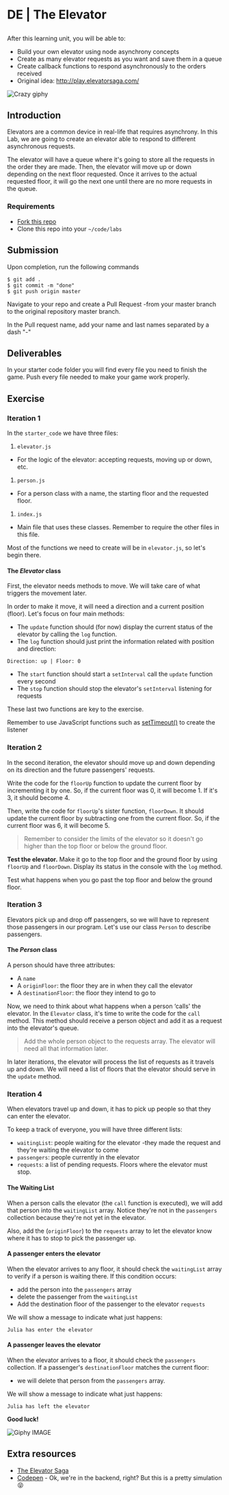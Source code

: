 

# DE | The Elevator

## 

After this learning unit, you will be able to:

- Build your own elevator using node asynchrony concepts
- Create as many elevator requests as you want and save them in a queue
- Create callback functions to respond asynchronously to the orders received
- Original idea: http://play.elevatorsaga.com/

![Crazy giphy](https://media.giphy.com/media/P8XjmO1TTX3Nu/giphy.gif)

## Introduction

Elevators are a common device in real-life that requires asynchrony. In this Lab, we are going to create an elevator able to respond to different asynchronous requests.

The elevator will have a queue where it's going to store all the requests in the order they are made. Then, the elevator will move up or down depending on the next floor requested. Once it arrives to the actual requested floor, it will go the next one until there are no more requests in the queue.

### Requirements

- [Fork this repo](https://guides.github.com/activities/forking/)
- Clone this repo into your `~/code/labs`

## Submission

Upon completion, run the following commands
```
$ git add .
$ git commit -m "done"
$ git push origin master
```

Navigate to your repo and create a Pull Request -from your master branch to the original repository master branch.

In the Pull request name, add your name and last names separated by a dash "-"

## Deliverables
In your starter code folder you will find every file you need to finish the game. Push every file needed to make your game work properly.

## Exercise

### Iteration 1

In the `starter_code` we have three files:

1. `elevator.js`
  - For the logic of the elevator: accepting requests, moving up or down, etc.
1. `person.js`
  - For a person class with a name, the starting floor and the requested floor.
1. `index.js`
  - Main file that uses these classes. Remember to require the other files in this file.

Most of the functions we need to create will be in `elevator.js`, so let's begin there.

#### The *Elevator* class

First, the elevator needs methods to move. We will take care of what triggers the movement later.

In order to make it move, it will need a direction and a current position (floor). Let's focus on four main methods:

- The `update` function should (for now) display the current status of the elevator by calling the `log` function.
- The `log` function should just print the information related with position and direction:
```
Direction: up | Floor: 0
```
- The `start` function should start a `setInterval` call the `update` function every second
- The `stop` function should stop the elevator's `setInterval` listening for requests


These last two functions are key to the exercise.

Remember to use JavaScript functions such as [setTimeout()](https://nodejs.org/api/timers.html#timers_settimeout_callback_delay_args) to create the listener


### Iteration 2

In the second iteration, the elevator should move up and down depending on its direction and the future passengers' requests.

Write the code for the `floorUp` function to update the current floor by incrementing it by one. So, if the current floor was 0, it will become 1. If it's 3, it should become 4.

Then, write the code for `floorUp`'s sister function, `floorDown`. It should update the current floor by subtracting one from the current floor. So, if the current floor was 6, it will become 5.

> Remember to consider the limits of the elevator so it doesn't go higher than the top floor or below the ground floor.

**Test the elevator.** Make it go to the top floor and the ground floor by using `floorUp` and `floorDown`. Display its status in the console with the `log` method.

Test what happens when you go past the top floor and below the ground floor.


### Iteration 3

Elevators pick up and drop off passengers, so we will have to represent those passengers in our program. Let's use our class `Person` to describe passengers.

#### The *Person* class

A person should have three attributes:
- A `name`
- A `originFloor`: the floor they are in when they call the elevator
- A `destinationFloor`: the floor they intend to go to

Now, we need to think about what happens when a person ‘calls' the elevator. In the `Elevator` class, it's time to write the code for the `call` method. This method should receive a person object and add it as a request into the elevator's queue.

> Add the whole person object to the requests array. The elevator will need all that information later.

In later iterations, the elevator will process the list of requests as it travels up and down. We will need a list of floors that the elevator should serve in the `update` method.


### Iteration 4

When elevators travel up and down, it has to pick up people so that they can enter the elevator.

To keep a track of everyone, you will have three different lists:

- `waitingList`: people waiting for the elevator -they made the request and they're waiting the elevator to come
- `passengers`: people currently in the elevator
- `requests`: a list of pending requests. Floors where the elevator must stop.


#### The Waiting List

When a person calls the elevator (the `call` function is executed), we will add that person into the `waitingList` array. Notice they're not in the `passengers` collection because they're not yet in the elevator.

Also, add the (`originFloor`) to the `requests` array to let the elevator know where it has to stop to pick the passenger up.

#### A passenger enters the elevator

When the elevator arrives to any floor, it should check the `waitingList` array to verify if a person is waiting there. If this condition occurs:

- add the person into the `passengers` array
- delete the passenger from the `waitingList`
- Add the destination floor of the passenger to the elevator `requests`

We will show a message to indicate what just happens:

`Julia has enter the elevator`

#### A passenger leaves the elevator

When the elevator arrives to a floor, it should check the `passengers` collection. If a passenger's `destinationFloor` matches the current floor:

- we will delete that person from the `passengers` array.

We will show a message to indicate what just happens:

`Julia has left the elevator`


**Good luck!**


![Giphy IMAGE](https://media.giphy.com/media/l0MYIyrdQeWyEtQm4/giphy.gif)

## Extra resources

- [The Elevator Saga](http://play.elevatorsaga.com/)
- [Codepen](http://codepen.io/brigham/pen/AErDk) - Ok, we're in the backend, right? But this is a pretty simulation :stuck_out_tongue_closed_eyes:
